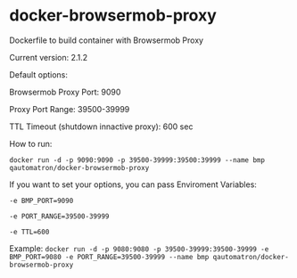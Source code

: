 # docker-browsermob-proxy
Dockerfile to build container with Browsermob Proxy

Current version: 2.1.2

Default options:

Browsermob Proxy Port: 9090

Proxy Port Range: 39500-39999

TTL Timeout (shutdown innactive proxy): 600 sec

How to run:

`docker run -d -p 9090:9090 -p 39500-39999:39500:39999 --name bmp qautomatron/docker-browsermob-proxy`

If you want to set your options, you can pass Enviroment Variables:  

`-e BMP_PORT=9090`  

`-e PORT_RANGE=39500-39999`  

`-e TTL=600`  


Example:
`docker run -d -p 9080:9080 -p 39500-39999:39500-39999 -e BMP_PORT=9080 -e PORT_RANGE=39500-39999 --name bmp qautomatron/docker-browsermob-proxy`
